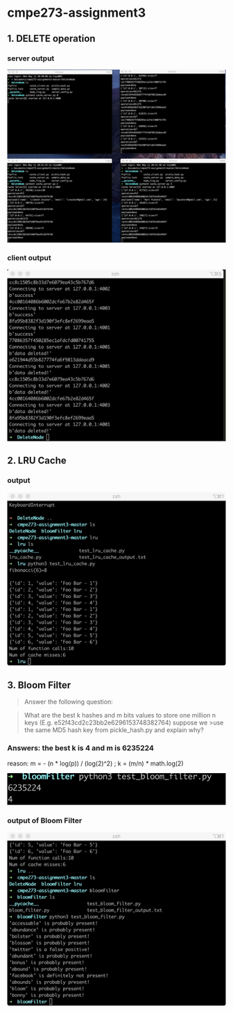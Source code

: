 # cmpe273-assignment3

## 1. DELETE operation

### server output

![image](DeleteNode/server.jpg)

### client output

![image](DeleteNode/client.jpg)

## 2. LRU Cache

### output

![image](lru/output.jpg)

## 3. Bloom Filter

>Answer the following question:

>What are the best k hashes and m bits values to store one million n keys (E.g. e52f43cd2c23bb2e6296153748382764) suppose we >use the same MD5 hash key from pickle_hash.py and explain why?

### Answers: the best k is 4 and m is 6235224
reason: m = - (n * log(p)) / (log(2)^2) ; 
        k = (m/n) * math.log(2) 
        
![image](bloomFilter/bestcounts.jpg)

### output of Bloom Filter
![image](bloomFilter/output.jpg)



